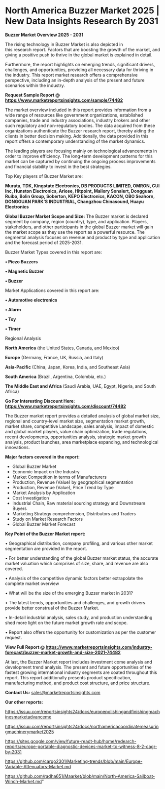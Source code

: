 # North America Buzzer Market 2025 | New Data Insights Research By 2031

<Strong> Buzzer Market Overview 2025 - 2031</strong>

The rising technology in Buzzer Market is also depicted in this research report. Factors that are boosting the growth of the market, and giving a positive push to thrive in the global market is explained in detail.

Furthermore, the report highlights on emerging trends, significant drivers, challenges, and opportunities, providing all necessary data for thriving in the industry. This report market research offers a comprehensive perspective, including an in-depth analysis of the present and future scenarios within the industry.

<strong>Request Sample Report @ <a href=https://www.marketreportsinsights.com/sample/74482>https://www.marketreportsinsights.com/sample/74482</a></strong>

The market overview included in this report provides information from a wide range of resources like government organizations, established companies, trade and industry associations, industry brokers and other such regulatory and non-regulatory bodies. The data acquired from these organizations authenticate the Buzzer research report, thereby aiding the clients in better decision making. Additionally, the data provided in this report offers a contemporary understanding of the market dynamics.

The leading players are focusing mainly on technological advancements in order to improve efficiency. The long-term development patterns for this market can be captured by continuing the ongoing process improvements and financial stability to invest in the best strategies.

Top Key players of Buzzer Market are:

<strong>Murata, TDK, Kingstate Electronics, DB PRODUCTS LIMITED, OMRON, CUI Inc, Hunston Electronics, Ariose, Hitpoint, Mallory Sonalert, Dongguan Ruibo, Bolin Group, Soberton, KEPO Electronics, KACON, OBO Seahorn, DONGGUAN PARK&#39;S INDUSTRIAL, Changzhou Chinasound, Huayu Electronics</strong>

<strong><b>Global Buzzer Market Scope and Size:</b></strong>
The Buzzer market is declared segment by company, region (country), type, and application. Players, stakeholders, and other participants in the global Buzzer market will gain the market scope as they use the report as a powerful resource. The segmental analysis focuses on revenue and product by type and application and the forecast period of 2025-2031.

Buzzer Market Types covered in this report are:

<strong>• Piezo Buzzers

• Magnetic Buzzer

• Buzzer</strong>

Market Applications covered in this report are:

<strong>• Automotive electronics

• Alarm

• Toy

• Timer</strong> 

Regional Analysis

<strong>North America</strong> (the United States, Canada, and Mexico)

<strong>Europe</strong> (Germany, France, UK, Russia, and Italy)

<strong>Asia-Pacific</strong> (China, Japan, Korea, India, and Southeast Asia)

<strong>South America</strong> (Brazil, Argentina, Colombia, etc.)

<strong>The Middle East and Africa</strong> (Saudi Arabia, UAE, Egypt, Nigeria, and South Africa)

<strong>Go For Interesting Discount Here: <a href=https://www.marketreportsinsights.com/discount/74482>https://www.marketreportsinsights.com/discount/74482</a></strong>

The Buzzer market report provides a detailed analysis of global market size, regional and country-level market size, segmentation market growth, market share, competitive Landscape, sales analysis, impact of domestic and global market players, value chain optimization, trade regulations, recent developments, opportunities analysis, strategic market growth analysis, product launches, area marketplace expanding, and technological innovations.

<strong><b>Major factors covered in the report:</b></strong>
<ul>
  <li>Global Buzzer Market </li>
  <li>Economic Impact on the Industry</li>
  <li>Market Competition in terms of Manufacturers</li>
  <li>Production, Revenue (Value) by geographical segmentation</li>
  <li>Production, Revenue (Value), Price Trend by Type</li>
  <li>Market Analysis by Application</li>
  <li>Cost Investigation</li>
  <li>Industrial Chain, Raw material sourcing strategy and Downstream Buyers</li>
  <li>Marketing Strategy comprehension, Distributors and Traders</li>
  <li>Study on Market Research Factors</li>
  <li>Global Buzzer Market Forecast</li>
</ul>

<strong><b>Key Point of the Buzzer Market report:</b></strong>

• Geographical distribution, company profiling, and various other market segmentation are provided in the report.

• For better understanding of the global Buzzer market status, the accurate market valuation which comprises of size, share, and revenue are also covered.

• Analysis of the competitive dynamic factors better extrapolate the complete market overview

• What will be the size of the emerging Buzzer market in 2031?

• The latest trends, opportunities and challenges, and growth drivers provide better construal of the Buzzer Market.

• In-detail industrial analysis, sales study, and production understanding shed more light on the future market growth rate and scope.

• Report also offers the opportunity for customization as per the customer request.

<strong><b>View Full Report @ <a href=https://www.marketreportsinsights.com/industry-forecast/buzzer-market-growth-and-size-2021-74482>https://www.marketreportsinsights.com/industry-forecast/buzzer-market-growth-and-size-2021-74482</a></b></strong>


At last, the Buzzer Market report includes investment come analysis and development trend analysis. The present and future opportunities of the fastest growing international industry segments are coated throughout this report. This report additionally presents product specification, manufacturing method, and product cost structure, and price structure.

<strong>Contact Us:</strong>
sales@marketreportsinsights.com

<strong>Our other reports:</strong>

<a href=https://issuu.com/reportsinsights24/docs/europepolishingandfinishingmachinesmarketadvanceme>https://issuu.com/reportsinsights24/docs/europepolishingandfinishingmachinesmarketadvanceme</a>

<a href=https://issuu.com/reportsinsights24/docs/northamericacoordinatemeasuringmachinerymarket2025>https://issuu.com/reportsinsights24/docs/northamericacoordinatemeasuringmachinerymarket2025</a>

<a href=https://sites.google.com/view/future-readt-hub/home/redearch-reports/europe-portable-diagnostic-devices-market-to-witness-8-2-cagr-by-2031>https://sites.google.com/view/future-readt-hub/home/redearch-reports/europe-portable-diagnostic-devices-market-to-witness-8-2-cagr-by-2031</a>

<a href=https://github.com/cargo2301/Marketing-trends/blob/main/Europe-Variable-Attenuators-Market.md>https://github.com/cargo2301/Marketing-trends/blob/main/Europe-Variable-Attenuators-Market.md</a>

<a href=https://github.com/radha651/Maarket/blob/main/North-America-Sailboat-Winch-Market.md>https://github.com/radha651/Maarket/blob/main/North-America-Sailboat-Winch-Market.md</a>"
